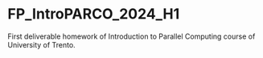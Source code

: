 # FP_IntroPARCO_2024_H1
First deliverable homework of Introduction to Parallel Computing course of University of Trento.

